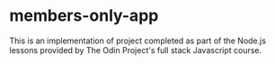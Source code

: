 # members-only-app
This is an implementation of project completed as part of the Node.js lessons provided by The Odin Project's full stack Javascript course.
